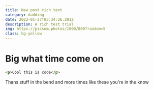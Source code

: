 ```yaml
---
title: New post rich text
category: dadding
date: 2022-01-27T03:34:26.201Z
description: A rich test trial
img: https://picsum.photos/1000/800?random=5
class: bg-yellow
---
```

# Big what time come on

```html
<p>Cool this is code</p>
```

Thans stuff in the bend and more times like these you're in the know